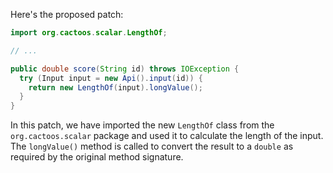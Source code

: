 Here's the proposed patch:
```java
import org.cactoos.scalar.LengthOf;

// ...

public double score(String id) throws IOException {
  try (Input input = new Api().input(id)) {
    return new LengthOf(input).longValue();
  }
}
```
In this patch, we have imported the new `LengthOf` class from the `org.cactoos.scalar` package and used it to calculate the length of the input. The `longValue()` method is called to convert the result to a `double` as required by the original method signature.